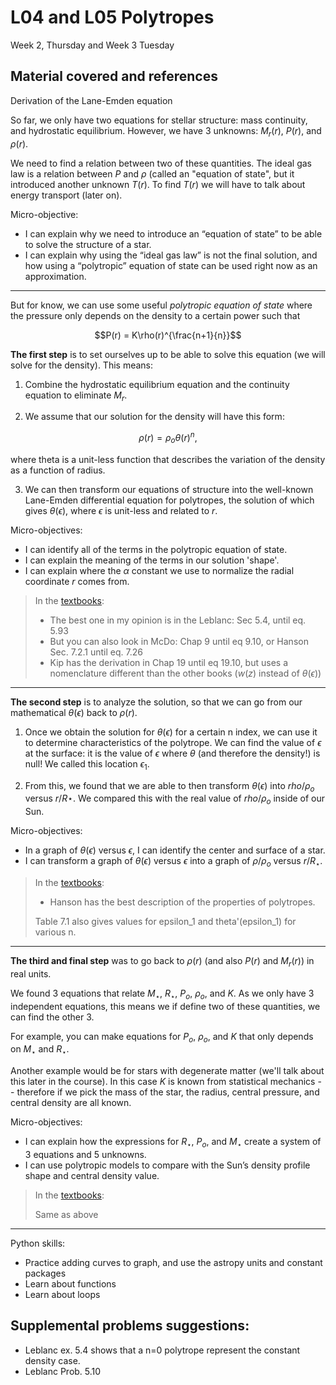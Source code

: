 # L04 and L05 Polytropes

Week 2, Thursday and Week 3 Tuesday



## Material covered and references

Derivation of the Lane-Emden equation

So far, we only have two equations for stellar structure: mass continuity, and hydrostatic equilibrium. However, we have 3 unknowns: $M_r(r)$, $P(r)$, and $\rho(r)$. 

We need to find a relation between two of these quantities. The ideal gas law is a relation between $P$ and $\rho$ (called an "equation of state", but it introduced another unknown $T(r)$. To find $T(r)$ we will have to talk about energy transport (later on).  

Micro-objective: 
* I can explain why we need to introduce an “equation of state” to be able to solve the structure of a star. 
* I can explain why using the “ideal gas law” is not the final solution, and how using a “polytropic” equation of state can be used right now as an approximation. 
---

But for know, we can use some useful *polytropic equation of state* where the pressure only depends on the density to a certain power such that 

$$P(r) = K\rho(r)^{\frac{n+1}{n}}$$


**The first step** is to set ourselves up to be able to solve this equation (we will solve for the density). This means:

1. Combine the hydrostatic equilibrium equation and the continuity equation to eliminate $M_r$. 

2. We assume that our solution for the density will have this form: 

$$\rho(r)=\rho_o\theta(r)^n,$$

where theta is a unit-less function that describes the variation of the density as a function of radius. 

3. We can then transform our equations of structure into the well-known Lane-Emden differential equation for polytropes, the solution of which gives $\theta(\epsilon)$, where $\epsilon$ is unit-less and related to $r$.

Micro-objectives: 
* I can identify all of the terms in the polytropic equation of state. 
* I can explain the meaning of the terms in our solution 'shape'.
* I can explain where the $\alpha$ constant we use to normalize the radial coordinate $r$ comes from. 

> In the [textbooks](../textbooks.md):
> 
>* The best one in my opinion is in the Leblanc: Sec 5.4, until eq. 5.93
>* But you can also look in McDo: Chap 9 until eq 9.10, or Hanson Sec. 7.2.1 until eq. 7.26
>* Kip has the derivation in Chap 19 until eq 19.10, but uses a nomenclature different than the other books ($w(z)$ instead of $\theta(\epsilon)$)

---

**The second step** is to analyze the solution, so that we can go from our mathematical $\theta(\epsilon)$ back to $\rho(r)$. 

1. Once we obtain the solution for $\theta(\epsilon)$ for a certain n index, we can use it to determine characteristics of the polytrope. We can find the value of $\epsilon$ at the surface: it is the value of $\epsilon$ where $\theta$ (and therefore the density!) is null! We called this location $\epsilon_1$.

2. From this, we found that we are able to then transform $\theta(\epsilon)$ into $rho/\rho_o$ versus $r/R\star$. We compared this with the real value of $rho/\rho_o$ inside of our Sun. 

Micro-objectives: 
* In a graph of $\theta(\epsilon)$ versus $\epsilon$, I can identify the center and surface of a star. 
* I can transform a graph of $\theta(\epsilon)$ versus $\epsilon$ into a graph of $\rho/\rho_o$ versus $r/R_\star$.

> In the [textbooks](../textbooks.md):
> 
>* Hanson has the best description of the properties of polytropes. 
>
>Table 7.1 also gives values for epsilon_1 and theta'(epsilon_1) for various n.
 
---

**The third and final step** was to go back to $\rho(r)$ (and also $P(r)$ and $M_r(r)$) in real units. 

We found 3 equations that relate $M_\star$, $R_\star$, $P_o$, $\rho_o$, and $K$. As we only have 3 independent equations, this means we if define two of these quantities, we can find the other 3.


For example, you can make equations for $P_o$, $\rho_o$, and $K$ that only depends on $M_\star$ and $R_\star$. 

Another example would be for stars with degenerate matter (we'll talk about this later in the course). In this case $K$ is known from statistical mechanics -- therefore if we pick the mass of the star, the radius, central pressure, and central density are all known. 

Micro-objectives:
* I can explain how the expressions for $R_\star$, $P_o$, and $M_\star$ create a system of 3 equations and 5 unknowns. 
* I can use polytropic models to compare with the Sun’s density profile shape and central density value. 

> In the [textbooks](../textbooks.md):
> 
>Same as above
 
---

Python skills:

* Practice adding curves to graph, and use the astropy units and constant packages
* Learn about functions
* Learn about loops

## Supplemental problems suggestions:

* Leblanc ex. 5.4 shows that a n=0 polytrope represent the constant density case.
* Leblanc Prob. 5.10 